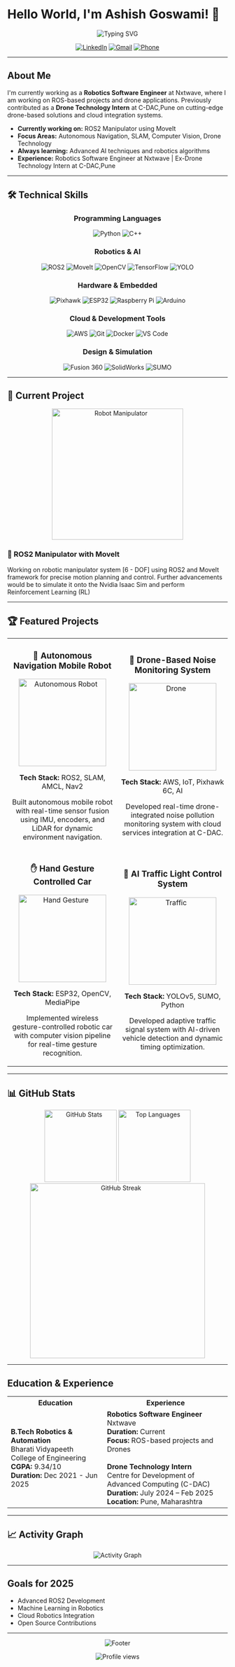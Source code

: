 # Hello World, I'm Ashish Goswami! 👋

<div align="center">
  <img src="https://readme-typing-svg.herokuapp.com?font=Fira+Code&pause=1000&color=2E8B57&center=true&vCenter=true&width=435&lines=Robotics+%26+Automation+Engineer;ROS2+Developer;AI+%26+Computer+Vision+Enthusiast;Drone+Technology" alt="Typing SVG" />
</div>

<p align="center">
  <a href="https://www.linkedin.com/in/ashishgoswami21/"><img src="https://img.shields.io/badge/LinkedIn-0077B5?style=for-the-badge&logo=linkedin&logoColor=white" alt="LinkedIn"></a>
  <a href="mailto:ashishgoswami2121@gmail.com"><img src="https://img.shields.io/badge/Gmail-D14836?style=for-the-badge&logo=gmail&logoColor=white" alt="Gmail"></a>
  <a href="tel:"><img src="https://img.shields.io/badge/Phone-25D366?style=for-the-badge&logo=whatsapp&logoColor=white" alt="Phone"></a>
</p>

---

## About Me

I'm currently working as a **Robotics Software Engineer** at Nxtwave, where I am working on ROS-based projects and drone applications. Previously contributed as a **Drone Technology Intern** at C-DAC,Pune on cutting-edge drone-based solutions and cloud integration systems.

- **Currently working on:** ROS2 Manipulator using MoveIt
- **Focus Areas:** Autonomous Navigation, SLAM, Computer Vision, Drone Technology
- **Always learning:** Advanced AI techniques and robotics algorithms
- **Experience:** Robotics Software Engineer at Nxtwave | Ex-Drone Technology Intern at C-DAC,Pune

---

## 🛠️ Technical Skills

<div align="center">

### Programming Languages
<p>
  <img src="https://img.shields.io/badge/Python-3776AB?style=for-the-badge&logo=python&logoColor=white" alt="Python"/>
  <img src="https://img.shields.io/badge/C++-00599C?style=for-the-badge&logo=cplusplus&logoColor=white" alt="C++"/>
</p>

### Robotics & AI
<p>
  <img src="https://img.shields.io/badge/ROS2-22314E?style=for-the-badge&logo=ros&logoColor=white" alt="ROS2"/>
  <img src="https://img.shields.io/badge/MoveIt-FF6B6B?style=for-the-badge&logo=robotframework&logoColor=white" alt="MoveIt"/>
  <img src="https://img.shields.io/badge/OpenCV-27338e?style=for-the-badge&logo=OpenCV&logoColor=white" alt="OpenCV"/>
  <img src="https://img.shields.io/badge/TensorFlow-FF6F00?style=for-the-badge&logo=tensorflow&logoColor=white" alt="TensorFlow"/>
  <img src="https://img.shields.io/badge/YOLO-00FFFF?style=for-the-badge&logo=yolo&logoColor=black" alt="YOLO"/>
</p>

### Hardware & Embedded
<p>
  <img src="https://img.shields.io/badge/Pixhawk-0C4B33?style=for-the-badge&logo=drone&logoColor=white" alt="Pixhawk"/>
  <img src="https://img.shields.io/badge/ESP32-E7352C?style=for-the-badge&logo=espressif&logoColor=white" alt="ESP32"/>
  <img src="https://img.shields.io/badge/Raspberry%20Pi-A22846?style=for-the-badge&logo=Raspberry%20Pi&logoColor=white" alt="Raspberry Pi"/>
  <img src="https://img.shields.io/badge/Arduino-00979D?style=for-the-badge&logo=Arduino&logoColor=white" alt="Arduino"/>
</p>

### Cloud & Development Tools
<p>
  <img src="https://img.shields.io/badge/Amazon%20AWS-FF9900?style=for-the-badge&logo=amazonaws&logoColor=white" alt="AWS"/>
  <img src="https://img.shields.io/badge/Git-F05032?style=for-the-badge&logo=git&logoColor=white" alt="Git"/>
  <img src="https://img.shields.io/badge/Docker-2CA5E0?style=for-the-badge&logo=docker&logoColor=white" alt="Docker"/>
  <img src="https://img.shields.io/badge/VS%20Code-007ACC?style=for-the-badge&logo=visualstudiocode&logoColor=white" alt="VS Code"/>
</p>

### Design & Simulation
<p>
  <img src="https://img.shields.io/badge/Fusion%20360-FF6C37?style=for-the-badge&logo=autodesk&logoColor=white" alt="Fusion 360"/>
  <img src="https://img.shields.io/badge/SOLIDWORKS-FF0000?style=for-the-badge&logo=solidworks&logoColor=white" alt="SolidWorks"/>
  <img src="https://img.shields.io/badge/SUMO-4B8BBE?style=for-the-badge&logo=traffic&logoColor=white" alt="SUMO"/>
</p>

</div>

---

## 🚀 Current Project

<div align="center">
  <img src="https://media.giphy.com/media/L1R1tvI9svkIWwpVYr/giphy.gif" width="300" alt="Robot Manipulator"/>
</div>

### 🦾 ROS2 Manipulator with MoveIt
Working on robotic manipulator system [6 - DOF] using ROS2 and MoveIt framework for precise motion planning and control. 
Further advancements would be to simulate it onto the Nvidia Isaac Sim and perform Reinforcement Learning (RL)

---

## 🏆 Featured Projects

<div align="center">
  <table>
    <tr>
      <td align="center" width="50%">
        <h3>🤖 Autonomous Navigation Mobile Robot</h3>
        <img src="https://media.giphy.com/media/xT9IgzoKnwFNmISR8I/giphy.gif" width="200" alt="Autonomous Robot"/>
        <p><strong>Tech Stack:</strong> ROS2, SLAM, AMCL, Nav2</p>
        <p>Built autonomous mobile robot with real-time sensor fusion using IMU, encoders, and LiDAR for dynamic environment navigation.</p>
      </td>
      <td align="center" width="50%">
        <h3>🚁 Drone-Based Noise Monitoring System</h3>
        <img src="https://media.giphy.com/media/3oKIPnAiaMCws8nOsE/giphy.gif" width="200" alt="Drone"/>
        <p><strong>Tech Stack:</strong> AWS, IoT, Pixhawk 6C, AI</p>
        <p>Developed real-time drone-integrated noise pollution monitoring system with cloud services integration at C-DAC.</p>
      </td>
    </tr>
    <tr>
      <td align="center" width="50%">
        <h3>✋ Hand Gesture Controlled Car</h3>
        <img src="https://media.giphy.com/media/26tn33aiTi1jkl6H6/giphy.gif" width="200" alt="Hand Gesture"/>
        <p><strong>Tech Stack:</strong> ESP32, OpenCV, MediaPipe</p>
        <p>Implemented wireless gesture-controlled robotic car with computer vision pipeline for real-time gesture recognition.</p>
      </td>
      <td align="center" width="50%">
        <h3>🚦 AI Traffic Light Control System</h3>
        <img src="https://media.giphy.com/media/3oKIPf3C7HqqYBVcCk/giphy.gif" width="200" alt="Traffic"/>
        <p><strong>Tech Stack:</strong> YOLOv5, SUMO, Python</p>
        <p>Developed adaptive traffic signal system with AI-driven vehicle detection and dynamic timing optimization.</p>
      </td>
    </tr>
  </table>
</div>

---

## 📊 GitHub Stats

<div align="center">
  <img src="https://github-readme-stats.vercel.app/api?username=ashishgoswami13&show_icons=true&theme=tokyonight&hide_border=true&count_private=true" alt="GitHub Stats" height="165">
  <img src="https://github-readme-stats.vercel.app/api/top-langs/?username=ashishgoswami13&layout=compact&theme=tokyonight&hide_border=true" alt="Top Languages" height="165">
</div>

<div align="center">
  <img src="https://github-readme-streak-stats.herokuapp.com/?user=ashishgoswami13&theme=tokyonight&hide_border=true" alt="GitHub Streak" width="400">
</div>

---

## Education & Experience

<div align="center">
  <table>
    <tr>
      <th>Education</th>
      <th>Experience</th>
    </tr>
    <tr>
      <td>
        <strong>B.Tech Robotics & Automation</strong><br>
        Bharati Vidyapeeth College of Engineering<br>
        <strong>CGPA:</strong> 9.34/10<br>
        <strong>Duration:</strong> Dec 2021 - Jun 2025
      </td>
      <td>
        <strong>Robotics Software Engineer</strong><br>
        Nxtwave<br>
        <strong>Duration:</strong> Current<br>
        <strong>Focus:</strong> ROS-based projects and Drones<br><br>
        <strong>Drone Technology Intern</strong><br>
        Centre for Development of Advanced Computing (C-DAC)<br>
        <strong>Duration:</strong> July 2024 – Feb 2025<br>
        <strong>Location:</strong> Pune, Maharashtra
      </td>
    </tr>
  </table>
</div>

---

## 📈 Activity Graph

<div align="center">
  <img src="https://github-readme-activity-graph.vercel.app/graph?username=ashishgoswami13&theme=tokyo-night&hide_border=true&area=true" alt="Activity Graph">
</div>

---

## Goals for 2025

- Advanced ROS2 Development
- Machine Learning in Robotics
- Cloud Robotics Integration
- Open Source Contributions

---

<div align="center">
  <img src="https://capsule-render.vercel.app/api?type=waving&color=gradient&height=100&section=footer" alt="Footer"/>
  
  
  <p>
    <img src="https://komarev.com/ghpvc/?username=ashishgoswami13&color=brightgreen&style=flat-square&label=Profile+Views" alt="Profile views">
  </p>
</div>

